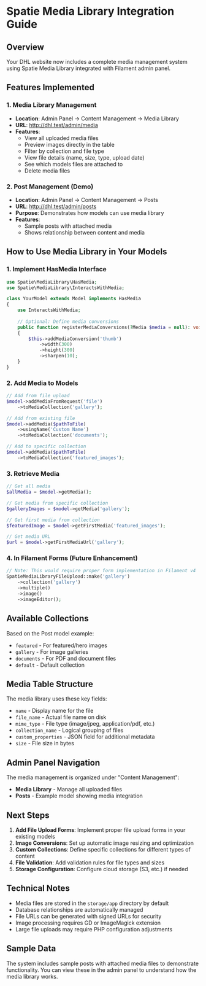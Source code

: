 # Spatie Media Library Integration Guide

## Overview

Your DHL website now includes a complete media management system using Spatie Media Library integrated with Filament admin panel.

## Features Implemented

### 1. Media Library Management
- **Location**: Admin Panel → Content Management → Media Library
- **URL**: http://dhl.test/admin/media
- **Features**:
  - View all uploaded media files
  - Preview images directly in the table
  - Filter by collection and file type
  - View file details (name, size, type, upload date)
  - See which models files are attached to
  - Delete media files

### 2. Post Management (Demo)
- **Location**: Admin Panel → Content Management → Posts
- **URL**: http://dhl.test/admin/posts
- **Purpose**: Demonstrates how models can use media library
- **Features**:
  - Sample posts with attached media
  - Shows relationship between content and media

## How to Use Media Library in Your Models

### 1. Implement HasMedia Interface
```php
use Spatie\MediaLibrary\HasMedia;
use Spatie\MediaLibrary\InteractsWithMedia;

class YourModel extends Model implements HasMedia
{
    use InteractsWithMedia;
    
    // Optional: Define media conversions
    public function registerMediaConversions(?Media $media = null): void
    {
        $this->addMediaConversion('thumb')
            ->width(300)
            ->height(300)
            ->sharpen(10);
    }
}
```

### 2. Add Media to Models
```php
// Add from file upload
$model->addMediaFromRequest('file')
    ->toMediaCollection('gallery');

// Add from existing file
$model->addMedia($pathToFile)
    ->usingName('Custom Name')
    ->toMediaCollection('documents');

// Add to specific collection
$model->addMedia($pathToFile)
    ->toMediaCollection('featured_images');
```

### 3. Retrieve Media
```php
// Get all media
$allMedia = $model->getMedia();

// Get media from specific collection
$galleryImages = $model->getMedia('gallery');

// Get first media from collection
$featuredImage = $model->getFirstMedia('featured_images');

// Get media URL
$url = $model->getFirstMediaUrl('gallery');
```

### 4. In Filament Forms (Future Enhancement)
```php
// Note: This would require proper form implementation in Filament v4
SpatieMediaLibraryFileUpload::make('gallery')
    ->collection('gallery')
    ->multiple()
    ->image()
    ->imageEditor();
```

## Available Collections

Based on the Post model example:
- `featured` - For featured/hero images
- `gallery` - For image galleries
- `documents` - For PDF and document files
- `default` - Default collection

## Media Table Structure

The media library uses these key fields:
- `name` - Display name for the file
- `file_name` - Actual file name on disk
- `mime_type` - File type (image/jpeg, application/pdf, etc.)
- `collection_name` - Logical grouping of files
- `custom_properties` - JSON field for additional metadata
- `size` - File size in bytes

## Admin Panel Navigation

The media management is organized under "Content Management":
- **Media Library** - Manage all uploaded files
- **Posts** - Example model showing media integration

## Next Steps

1. **Add File Upload Forms**: Implement proper file upload forms in your existing models
2. **Image Conversions**: Set up automatic image resizing and optimization
3. **Custom Collections**: Define specific collections for different types of content
4. **File Validation**: Add validation rules for file types and sizes
5. **Storage Configuration**: Configure cloud storage (S3, etc.) if needed

## Technical Notes

- Media files are stored in the `storage/app` directory by default
- Database relationships are automatically managed
- File URLs can be generated with signed URLs for security
- Image processing requires GD or ImageMagick extension
- Large file uploads may require PHP configuration adjustments

## Sample Data

The system includes sample posts with attached media files to demonstrate functionality. You can view these in the admin panel to understand how the media library works.
